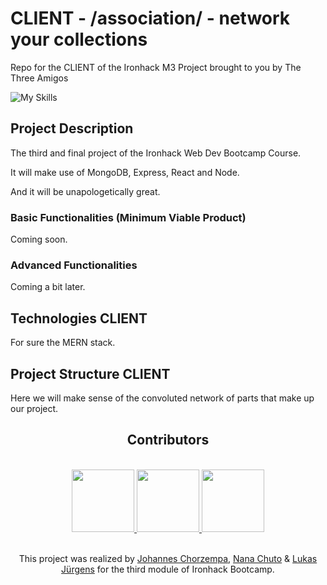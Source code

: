 # CLIENT - /association/ - network your collections

Repo for the CLIENT of the Ironhack M3 Project brought to you by The Three Amigos

![My Skills](https://skills.thijs.gg/icons?i=react&theme=light)

## Project Description

The third and final project of the Ironhack Web Dev Bootcamp Course.

It will make use of MongoDB, Express, React and Node.

And it will be unapologetically great.

### Basic Functionalities (Minimum Viable Product)

Coming soon.

### Advanced Functionalities

Coming a bit later.

## Technologies CLIENT

For sure the MERN stack.

## Project Structure CLIENT

Here we will make sense of the convoluted network of parts that make up our project.

<h2 align="center"> Contributors </h2>

</br>

<div align="center">
  <a href="https://github.com/jmchor/activity_logger/graphs/contributors" >
    <img src="https://avatars.githubusercontent.com/u/110151013?v=4" width="100"/>
    <img src="https://avatars.githubusercontent.com/u/105007117?v=4" width="100"/>
    <img src="https://avatars.githubusercontent.com/u/108548830?v=4" width="100"/>
  </a>
</div>

</br>

<p align="center">This project was realized by <a href="https://github.com/jmchor">Johannes Chorzempa</a>, <a href="https://github.com/nncht" target="_blank">Nana Chuto</a> & <a href="https://github.com/lukasmerlin" target="_blank">Lukas Jürgens</a> for the third module of Ironhack Bootcamp.</p>
